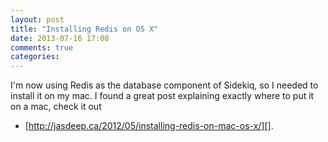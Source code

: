 ```yaml
---
layout: post
title: "Installing Redis on OS X"
date: 2013-07-16 17:08
comments: true
categories: 
---
```

I'm now using Redis as the database component of Sidekiq, so I needed to
install it on my mac. I found a great post explaining exactly where to
put it on a mac, check it out
- [http://jasdeep.ca/2012/05/installing-redis-on-mac-os-x/][].

  [http://jasdeep.ca/2012/05/installing-redis-on-mac-os-x/]: http://jasdeep.ca/2012/05/installing-redis-on-mac-os-x/